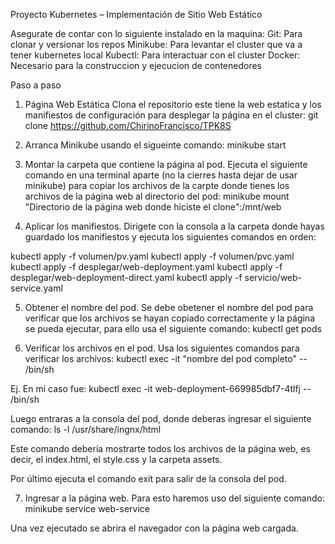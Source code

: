 Proyecto Kubernetes – Implementación de Sitio Web Estático

Asegurate de contar con lo siguiente instalado en la maquina:
Git: Para clonar y versionar los repos
Minikube: Para levantar el cluster que va a tener kubernetes local
Kubectl: Para interactuar con el cluster
Docker: Necesario para la construccion y ejecucion de contenedores

Paso a paso
1) Página Web Estática
Clona el repositorio este tiene la web estatica y los manifiestos de configuración para desplegar la página en el cluster:
git clone https://github.com/ChirinoFrancisco/TPK8S

2) Arranca Minikube usando el sigueinte comando:
minikube start

3) Montar la carpeta que contiene la página al pod.
Ejecuta el siguiente comando en una terminal aparte (no la cierres hasta dejar de usar minikube) para copiar los archivos de la carpte donde tienes los archivos de la página web al directorio del pod:
minikube mount "Directorio de la página web donde hiciste el clone":/mnt/web

4) Aplicar los manifiestos.
Dirigete con la consola a la carpeta donde hayas guardado los manifiestos y ejecuta los siguientes comandos en orden:

kubectl apply -f volumen/pv.yaml
kubectl apply -f volumen/pvc.yaml
kubectl apply -f desplegar/web-deployment.yaml
kubectl apply -f desplegar/web-deployment-direct.yaml
kubectl apply -f servicio/web-service.yaml

5) Obtener el nombre del pod.
Se debe obetener el nombre del pod para verificar que los archivos se hayan copiado correctamente y la página se pueda ejecutar, para ello usa el siguiente comando:
kubectl get pods

6) Verificar los archivos en el pod.
Usa los siguientes comandos para verificar los archivos:
kubectl exec -it "nombre del pod completo" -- /bin/sh

Ej. En mi caso fue:
kubectl exec -it web-deployment-669985dbf7-4tlfj -- /bin/sh

Luego entraras a la consola del pod, donde deberas ingresar el siguiente comando:
ls -l /usr/share/ingnx/html

Este comando debería mostrarte todos los archivos de la página web, es decir, el index.html, el style.css y la carpeta assets. 

Por último ejecuta el comando exit para salir de la consola del pod.

7) Ingresar a la página web.
Para esto haremos uso del siguiente comando:
minikube service web-service

Una vez ejecutado se abrira el navegador con la página web cargada.
